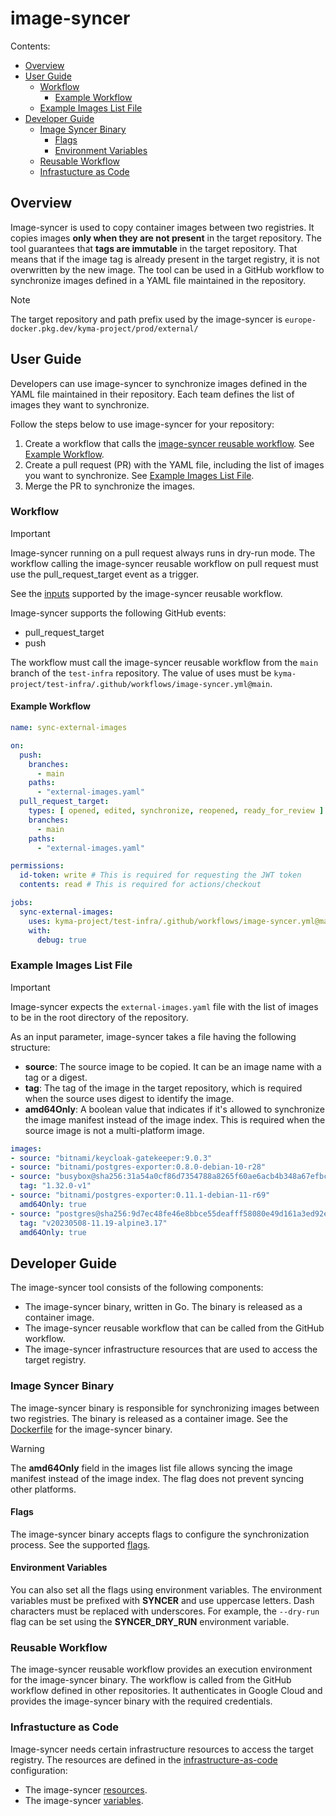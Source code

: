 # image-syncer

Contents:

- [Overview](#overview)
- [User Guide](#user-guide)
    - [Workflow](#workflow)
        - [Example Workflow](#example-workflow)
    - [Example Images List File](#example-images-list-file)
- [Developer Guide](#developer-guide)
    - [Image Syncer Binary](#image-syncer-binary)
        - [Flags](#flags)
        - [Environment Variables](#environment-variables)
    - [Reusable Workflow](#reusable-workflow)
    - [Infrastucture as Code](#infrastucture-as-code)

## Overview

Image-syncer is used to copy container images between two registries.
It copies images **only when they are not present** in the target repository.
The tool guarantees that **tags are immutable** in the target repository.
That means that if the image tag is already present in the target registry, it is not overwritten by the new image.
The tool can be used in a GitHub workflow to synchronize images defined in a YAML file maintained in the repository.

> [!NOTE]
> The target repository and path prefix used by the image-syncer is `europe-docker.pkg.dev/kyma-project/prod/external/`

## User Guide

Developers can use image-syncer to synchronize images defined in the YAML file maintained in their repository.
Each team defines the list of images they want to synchronize.

Follow the steps below to use image-syncer for your repository:

1. Create a workflow that calls
   the [image-syncer reusable workflow](https://github.com/kyma-project/test-infra/blob/main/.github/workflows/image-syncer.yml).
   See [Example Workflow](#example-workflow).
2. Create a pull request (PR) with the YAML file, including the list of images you want to synchronize.
   See [Example Images List File](#example-images-list-file).
3. Merge the PR to synchronize the images.

### Workflow

> [!IMPORTANT]
> Image-syncer running on a pull request always runs in dry-run mode.
> The workflow calling the image-syncer reusable workflow on pull request must use the pull_request_target event as a trigger.

See the [inputs](https://github.com/kyma-project/test-infra/blob/4df11c5384a5c7ac3ce76b726e17dee6aba07f79/.github/workflows/image-syncer.yml#L5) 
supported by the image-syncer reusable workflow.

Image-syncer supports the following GitHub events:

- pull_request_target
- push

The workflow must call the image-syncer reusable workflow from the `main` branch of the `test-infra` repository.
The value of uses must be `kyma-project/test-infra/.github/workflows/image-syncer.yml@main`.

#### Example Workflow

```yaml
name: sync-external-images

on:
  push:
    branches:
      - main
    paths:
      - "external-images.yaml"
  pull_request_target:
    types: [ opened, edited, synchronize, reopened, ready_for_review ]
    branches:
      - main
    paths:
      - "external-images.yaml"

permissions:
  id-token: write # This is required for requesting the JWT token
  contents: read # This is required for actions/checkout

jobs:
  sync-external-images:
    uses: kyma-project/test-infra/.github/workflows/image-syncer.yml@main
    with:
      debug: true
```

### Example Images List File

> [!IMPORTANT]
> Image-syncer expects the `external-images.yaml` file with the list of images to be in the root directory of the repository.

As an input parameter, image-syncer takes a file having the following structure:

- **source**: The source image to be copied. It can be an image name with a tag or a digest.
- **tag**: The tag of the image in the target repository, which is required when the source uses digest to identify the image.
- **amd64Only**: A boolean value that indicates if it's allowed to synchronize the image manifest instead of the image index.
  This is required when the source image is not a multi-platform image.

```yaml
images:
- source: "bitnami/keycloak-gatekeeper:9.0.3"
- source: "bitnami/postgres-exporter:0.8.0-debian-10-r28"
- source: "busybox@sha256:31a54a0cf86d7354788a8265f60ae6acb4b348a67efbcf7c1007dd3cf7af05ab"
  tag: "1.32.0-v1"
- source: "bitnami/postgres-exporter:0.11.1-debian-11-r69"
  amd64Only: true
- source: "postgres@sha256:9d7ec48fe46e8bbce55deafff58080e49d161a3ed92e67f645014bb50dc599fd"
  tag: "v20230508-11.19-alpine3.17"
  amd64Only: true
```

## Developer Guide

The image-syncer tool consists of the following components:

- The image-syncer binary, written in Go. The binary is released as a container image.
- The image-syncer reusable workflow that can be called from the GitHub workflow.
- The image-syncer infrastructure resources that are used to access the target registry.

### Image Syncer Binary

The image-syncer binary is responsible for synchronizing images between two registries.
The binary is released as a container image.
See the [Dockerfile](https://github.com/kyma-project/test-infra/blob/main/cmd/image-syncer/Dockerfile) for the image-syncer binary.

> [!WARNING]
> The **amd64Only** field in the images list file allows syncing the image manifest instead of the image index.
> The flag does not prevent syncing other platforms.

#### Flags

The image-syncer binary accepts flags to configure the synchronization process.
See the supported [flags](https://github.com/kyma-project/test-infra/blob/1df13d56ad523ce434e33284bb7e392ff897cd1b/cmd/image-syncer/main.go#L274-L282).

#### Environment Variables

You can also set all the flags using environment variables.
The environment variables must be prefixed with **SYNCER** and use uppercase letters.
Dash characters must be replaced with underscores.
For example, the `--dry-run` flag can be set using the **SYNCER_DRY_RUN** environment variable.

### Reusable Workflow

The image-syncer reusable workflow provides an execution environment for the image-syncer binary.
The workflow is called from the GitHub workflow defined in other repositories.
It authenticates in Google Cloud and provides the image-syncer binary with the required credentials.

### Infrastucture as Code

Image-syncer needs certain infrastructure resources to access the target registry.
The resources are defined in
the [infrastructure-as-code](https://github.com/kyma-project/test-infra/tree/main/configs/terraform/environments/prod) configuration:

- The image-syncer [resources](https://github.com/kyma-project/test-infra/blob/main/configs/terraform/environments/prod/image-syncer.tf).
- The
  image-syncer [variables](https://github.com/kyma-project/test-infra/blob/main/configs/terraform/environments/prod/image-syncer-variables.tf).